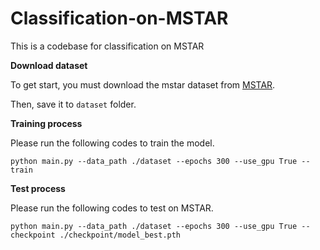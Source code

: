 # Classification-on-MSTAR
This is a codebase for classification on MSTAR

**Download dataset**

To get start, you must download the mstar dataset from [MSTAR](https://drive.google.com/file/d/1Mzt4Cjq1MvdIA6HVxfAgMVibO1rpzZFb/view?usp=sharing).

Then, save it to ```dataset``` folder.

**Training process**

Please run the following codes to train the model.

```
python main.py --data_path ./dataset --epochs 300 --use_gpu True --train
```

**Test process**

Please run the following codes to test on MSTAR.

```
python main.py --data_path ./dataset --epochs 300 --use_gpu True --checkpoint ./checkpoint/model_best.pth 
```
